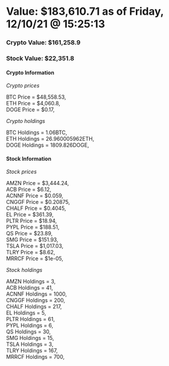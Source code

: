 # Value: $183,610.71 as of Friday, 12/10/21 @ 15:25:13 

### Crypto Value: $161,258.9

### Stock Value: $22,351.8

#### Crypto Information 
*Crypto prices* 

BTC Price = $48,558.53,  
ETH Price = $4,060.8,  
DOGE Price = $0.17,  


*Crypto holdings* 

BTC Holdings = 1.06BTC,  
ETH Holdings = 26.960005962ETH,  
DOGE Holdings = 1809.826DOGE,  


#### Stock Information 

*Stock prices* 

AMZN Price = $3,444.24,  
ACB Price = $6.12,  
ACNNF Price = $0.059,  
CNGGF Price = $0.20875,  
CHALF Price = $0.4045,  
EL Price = $361.39,  
PLTR Price = $18.94,  
PYPL Price = $188.51,  
QS Price = $23.89,  
SMG Price = $151.93,  
TSLA Price = $1,017.03,  
TLRY Price = $8.62,  
MRRCF Price = $1e-05,  


*Stock holdings* 

AMZN Holdings = 3,  
ACB Holdings = 41,  
ACNNF Holdings = 1000,  
CNGGF Holdings = 200,  
CHALF Holdings = 217,  
EL Holdings = 5,  
PLTR Holdings = 61,  
PYPL Holdings = 6,  
QS Holdings = 30,  
SMG Holdings = 15,  
TSLA Holdings = 3,  
TLRY Holdings = 167,  
MRRCF Holdings = 700,  


